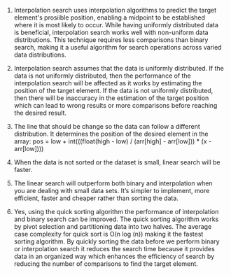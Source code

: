 1.	Interpolation search uses interpolation algorithms to predict the target element's prosiible position, 
	enabling a midpoint to be established where it is most likely to occur. 
	While having uniformly distributed data is beneficial, interpolation search works well with non-uniform 
	data distributions. This technique requires less comparisons than binary search, making it a useful algorithm 
	for search operations across varied data distributions.

2.	Interpolation search assumes that the data is uniformly distributed. If the data is not uniformly distributed, 
	then the performance of the interpolation search will be affected as it works by estimating the position of the 
	target element. If the data is not uniformly distributed, then there will be inaccuracy in the estimation of the 
	target position which can lead to wrong results or more comparisons before reaching the desired result.

3.	The line that should be change so the data can follow a different distribution. It determines the position of the desired element in the array:
	pos = low + int(((float(high - low) / (arr[high] - arr[low])) * (x - arr[low])))

4.	When the data is not sorted or the dataset is small, linear search will be faster.

5.	The linear search will outperform both binary and interpolation when you are dealing with small data sets. 
	It’s simpler to implement, more efficient, faster and cheaper rather than sorting the data.
6.	Yes, using the quick sorting algorithm the performance of interpolation and binary search can be improved. 
	The quick sorting algorithm works by pivot selection and partitioning data into two halves.
	The average case complexity for quick sort is O(n log (n)) making it the fastest sorting algorithm. 
	By quickly sorting the data before we perform binary or interpolation search it reduces the search time because it provides 
	data in an organized way which enhances the efficiency of search by reducing the number of comparisons to find the target element.
